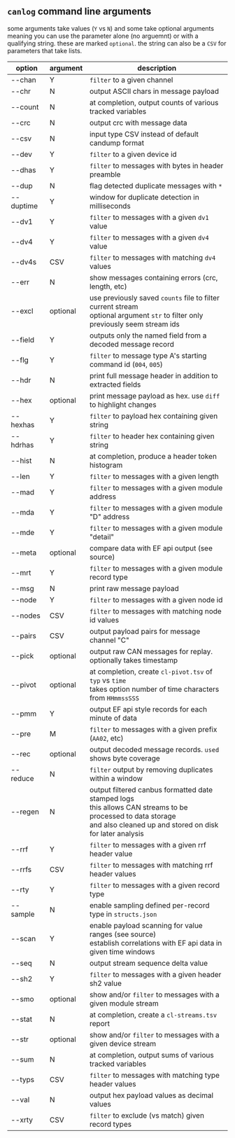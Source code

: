 ## `canlog` command line arguments

some arguments take values (`Y` vs `N`) and some take optional arguments meaning you can use the parameter alone (no arguemnt) or with a qualifying string. these are marked `optional`. the string can also be a `CSV` for parameters that take lists.

| option    | argument | description
|-----------|----------|-------------
| --chan    | Y        | `filter` to a given channel
| --chr     | N        | output ASCII chars in message payload
| --count   | N        | at completion, output counts of various tracked variables
| --crc     | N        | output crc with message data
| --csv     | N        | input type CSV instead of default candump format
| --dev     | Y        | `filter` to a given device id
| --dhas    | Y        | `filter` to messages with bytes in header preamble
| --dup     | N        | flag detected duplicate messages with `*`
| --duptime | Y        | window for duplicate detection in milliseconds
| --dv1     | Y        | `filter` to messages with a given `dv1` value
| --dv4     | Y        | `filter` to messages with a given `dv4` value
| --dv4s    | CSV      | `filter` to messages with matching `dv4` values
| --err     | N        | show messages containing errors (crc, length, etc)
| --excl    | optional | use previously saved `counts` file to filter current stream <br> optional argument `str` to filter only previously seem stream ids
| --field   | Y        | outputs only the named field from a decoded message record
| --flg     | Y        | `filter` to message type A's starting command id (`004`, `005`)
| --hdr     | N        | print full message header in addition to extracted fields
| --hex     | optional | print message payload as hex. use `diff` to highlight changes
| --hexhas  | Y        | `filter` to payload hex containing given string
| --hdrhas  | Y        | `filter` to header hex containing given string
| --hist    | N        | at completion, produce a header token histogram
| --len     | Y        | `filter` to messages with a given length
| --mad     | Y        | `filter` to messages with a given module address
| --mda     | Y        | `filter` to messages with a given module "D" address
| --mde     | Y        | `filter` to messages with a given module "detail"
| --meta    | optional | compare data with EF api output (see source)
| --mrt     | Y        | `filter` to messages with a given module record type
| --msg     | N        | print raw message payload
| --node    | Y        | `filter` to messages with a given node id
| --nodes   | CSV      | `filter` to messages with matching node id values
| --pairs   | CSV      | output payload pairs for message channel "C"
| --pick    | optional | output raw CAN messages for replay. optionally takes timestamp
| --pivot   | optional | at completion, create `cl-pivot.tsv` of `typ` vs `time` <br> takes option number of time characters from `HHmmssSSS`
| --pmm     | Y        | output EF api style records for each minute of data
| --pre     | M        | `filter` to messages with a given prefix (`AA02`, etc)
| --rec     | optional | output decoded message records. `used` shows byte coverage
| --reduce  | N        | `filter` output by removing duplicates within a window
| --regen   | N        | output filtered canbus formatted date stamped logs <br> this allows CAN streams to be processed to data storage <br> and also cleaned up and stored on disk for later analysis
| --rrf     | Y        | `filter` to messages with a given rrf header value
| --rrfs    | CSV      | `filter` to messages with matching rrf header values
| --rty     | Y        | `filter` to messages with a given record type
| --sample  | N        | enable sampling defined per-record type in `structs.json`
| --scan    | Y        | enable payload scanning for value ranges (see source) <br> establish correlations with EF api data in given time windows
| --seq     | N        | output stream sequence delta value
| --sh2     | Y        | `filter` to messages with a given header sh2 value
| --smo     | optional | show and/or `filter` to messages with a given module stream
| --stat    | N        | at completion, create a `cl-streams.tsv` report
| --str     | optional | show and/or `filter` to messages with a given device stream
| --sum     | N        | at completion, output sums of various tracked variables
| --typs    | CSV      | `filter` to messages with matching type header values
| --val     | N        | output hex payload values as decimal values
| --xrty    | CSV      | `filter` to exclude (vs match) given record types
